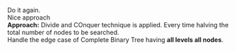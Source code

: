 Do it again.<br>
Nice approach<br>
**Approach:** Divide and COnquer technique is applied. Every time halving the total number of nodes to be searched.<br>
Handle the edge case of Complete Binary Tree having **all levels all nodes**.